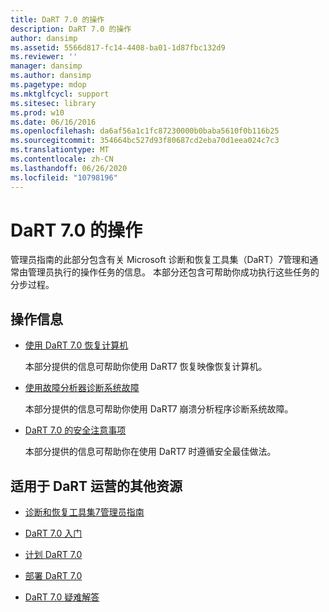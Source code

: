 ```yaml
---
title: DaRT 7.0 的操作
description: DaRT 7.0 的操作
author: dansimp
ms.assetid: 5566d817-fc14-4408-ba01-1d87fbc132d9
ms.reviewer: ''
manager: dansimp
ms.author: dansimp
ms.pagetype: mdop
ms.mktglfcycl: support
ms.sitesec: library
ms.prod: w10
ms.date: 06/16/2016
ms.openlocfilehash: da6af56a1c1fc87230000b0baba5610f0b116b25
ms.sourcegitcommit: 354664bc527d93f80687cd2eba70d1eea024c7c3
ms.translationtype: MT
ms.contentlocale: zh-CN
ms.lasthandoff: 06/26/2020
ms.locfileid: "10798196"
---
```

# DaRT 7.0 的操作


管理员指南的此部分包含有关 Microsoft 诊断和恢复工具集（DaRT）7管理和通常由管理员执行的操作任务的信息。 本部分还包含可帮助你成功执行这些任务的分步过程。

## 操作信息


-   [使用 DaRT 7.0 恢复计算机](recovering-computers-using-dart-70-dart-7.md)

    本部分提供的信息可帮助你使用 DaRT7 恢复映像恢复计算机。

-   [使用故障分析器诊断系统故障](diagnosing-system-failures-with-crash-analyzer--dart-7.md)

    本部分提供的信息可帮助你使用 DaRT7 崩溃分析程序诊断系统故障。

-   [DaRT 7.0 的安全注意事项](security-considerations-for-dart-70-dart-7.md)

    本部分提供的信息可帮助你在使用 DaRT7 时遵循安全最佳做法。

## 适用于 DaRT 运营的其他资源


-   [诊断和恢复工具集7管理员指南](index.md)

-   [DaRT 7.0 入门](getting-started-with-dart-70-new-ia.md)

-   [计划 DaRT 7.0](planning-for-dart-70-new-ia.md)

-   [部署 DaRT 7.0](deploying-dart-70-new-ia.md)

-   [DaRT 7.0 疑难解答](troubleshooting-dart-70-new-ia.md)

 

 





